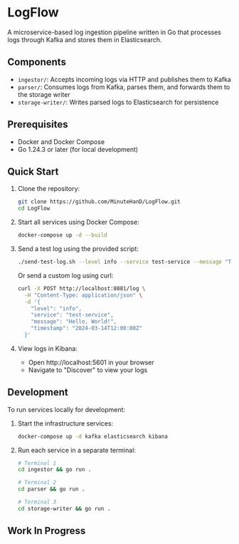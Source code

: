 # LogFlow

A microservice-based log ingestion pipeline written in Go that processes logs through Kafka and stores them in Elasticsearch.

## Components

- `ingestor/`: Accepts incoming logs via HTTP and publishes them to Kafka
- `parser/`: Consumes logs from Kafka, parses them, and forwards them to the storage writer
- `storage-writer/`: Writes parsed logs to Elasticsearch for persistence

## Prerequisites

- Docker and Docker Compose
- Go 1.24.3 or later (for local development)

## Quick Start

1. Clone the repository:
   ```bash
   git clone https://github.com/MinuteHanD/LogFlow.git
   cd LogFlow
   ```

2. Start all services using Docker Compose:
   ```bash
   docker-compose up -d --build
   ```


3. Send a test log using the provided script:
   ```bash
   ./send-test-log.sh --level info --service test-service --message "Testing the pipeline"
   ```

   Or send a custom log using curl:
   ```bash
   curl -X POST http://localhost:8081/log \
     -H "Content-Type: application/json" \
     -d '{
       "level": "info",
       "service": "test-service",
       "message": "Hello, World!",
       "timestamp": "2024-03-14T12:00:00Z"
     }'
   ```

4. View logs in Kibana:
   - Open http://localhost:5601 in your browser
   - Navigate to "Discover" to view your logs

## Development

To run services locally for development:

1. Start the infrastructure services:
   ```bash
   docker-compose up -d kafka elasticsearch kibana
   ```

2. Run each service in a separate terminal:
   ```bash
   # Terminal 1
   cd ingestor && go run .

   # Terminal 2
   cd parser && go run .

   # Terminal 3
   cd storage-writer && go run .
   ```

## Work In Progress


